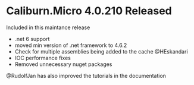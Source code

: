 # Caliburn.Micro 4.0.210 Released

Included in this maintance release

* .net 6 support  
* moved min version of .net framework to 4.6.2  
* Check for multiple assemblies being added to the cache @HEskandari   
* IOC performance fixes 
* Removed unnecessary nuget packages

@RudolfJan has also improved the tutorials in the documentation

